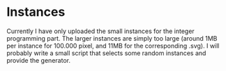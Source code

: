 # Instances

Currently I have only uploaded the small instances for the integer programming part. The larger instances are simply too large (around 1MB per instance for 100.000 pixel, and 11MB for the corresponding .svg). I will probably write a small script that selects some random instances and provide the generator.
